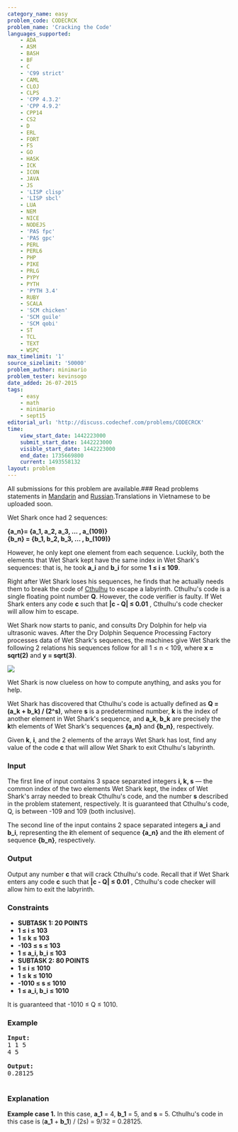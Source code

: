 ```yaml
---
category_name: easy
problem_code: CODECRCK
problem_name: 'Cracking the Code'
languages_supported:
    - ADA
    - ASM
    - BASH
    - BF
    - C
    - 'C99 strict'
    - CAML
    - CLOJ
    - CLPS
    - 'CPP 4.3.2'
    - 'CPP 4.9.2'
    - CPP14
    - CS2
    - D
    - ERL
    - FORT
    - FS
    - GO
    - HASK
    - ICK
    - ICON
    - JAVA
    - JS
    - 'LISP clisp'
    - 'LISP sbcl'
    - LUA
    - NEM
    - NICE
    - NODEJS
    - 'PAS fpc'
    - 'PAS gpc'
    - PERL
    - PERL6
    - PHP
    - PIKE
    - PRLG
    - PYPY
    - PYTH
    - 'PYTH 3.4'
    - RUBY
    - SCALA
    - 'SCM chicken'
    - 'SCM guile'
    - 'SCM qobi'
    - ST
    - TCL
    - TEXT
    - WSPC
max_timelimit: '1'
source_sizelimit: '50000'
problem_author: minimario
problem_tester: kevinsogo
date_added: 26-07-2015
tags:
    - easy
    - math
    - minimario
    - sept15
editorial_url: 'http://discuss.codechef.com/problems/CODECRCK'
time:
    view_start_date: 1442223000
    submit_start_date: 1442223000
    visible_start_date: 1442223000
    end_date: 1735669800
    current: 1493558132
layout: problem
---
```

All submissions for this problem are available.###  Read problems statements in [Mandarin](http://www.codechef.com/download/translated/SEPT15/mandarin/CODECRCK.pdf) and [Russian](http://www.codechef.com/download/translated/SEPT15/russian/CODECRCK.pdf).Translations in Vietnamese to be uploaded soon.

Wet Shark once had 2 sequences:

**{a\_n}= {a\_1, a\_2, a\_3, ... , a\_(109)}**  
**{b\_n} = {b\_1, b\_2, b\_3, ... , b\_(109)}**

However, he only kept one element from each sequence. Luckily, both the elements that Wet Shark kept have the same index in Wet Shark's sequences: that is, he took **a\_i** and **b\_i** for some **1 ≤ i ≤ 109**.

Right after Wet Shark loses his sequences, he finds that he actually needs them to break the code of [Cthulhu](https://en.wikipedia.org/wiki/Cthulhu) to escape a labyrinth. Cthulhu's code is a single floating point number **Q**. However, the code verifier is faulty. If Wet Shark enters any code **c** such that **|c - Q| ≤ 0.01** , Cthulhu's code checker will allow him to escape.

Wet Shark now starts to panic, and consults Dry Dolphin for help via ultrasonic waves. After the Dry Dolphin Sequence Processing Factory processes data of Wet Shark's sequences, the machines give Wet Shark the following 2 relations his sequences follow for all 1 ≤ n < 109, where **x = sqrt(2)** and **y = sqrt(3)**.

![](http://i.imgur.com/Vvynmuh.png)

Wet Shark is now clueless on how to compute anything, and asks you for help.

Wet Shark has discovered that Cthulhu's code is actually defined as **Q = (a\_k + b\_k) / (2^s)**, where **s** is a predetermined number, **k** is the index of another element in Wet Shark's sequence, and **a\_k**, **b\_k** are precisely the **k**th elements of Wet Shark's sequences **{a\_n}** and **{b\_n}**, respectively.

Given **k**, **i**, and the 2 elements of the arrays Wet Shark has lost, find any value of the code **c** that will allow Wet Shark to exit Cthulhu's labyrinth.

### Input

The first line of input contains 3 space separated integers **i, k, s** — the common index of the two elements Wet Shark kept, the index of Wet Shark's array needed to break Cthulhu's code, and the number **s** described in the problem statement, respectively. It is guaranteed that Cthulhu's code, Q, is between -109 and 109 (both inclusive).

The second line of the input contains 2 space separated integers **a\_i** and **b\_i**, representing the **i**th element of sequence **{a\_n}** and the **i**th element of sequence **{b\_n}**, respectively.

### Output

Output any number **c** that will crack Cthulhu's code. Recall that if Wet Shark enters any code **c** such that **|c - Q| ≤ 0.01** , Cthulhu's code checker will allow him to exit the labyrinth.

###  Constraints 

- **SUBTASK 1: 20 POINTS**
- **1 ≤ i ≤ 103**
- **1 ≤ k ≤ 103**
- **-103 ≤ s ≤ 103**
- **1 ≤ a\_i, b\_i ≤ 103**
- **SUBTASK 2: 80 POINTS**
- **1 ≤ i ≤ 1010**
- **1 ≤ k ≤ 1010**
- **-1010 ≤ s ≤ 1010**
- **1 ≤ a\_i, b\_i ≤ 1010**

It is guaranteed that -1010 ≤ Q ≤ 1010.

### Example

<pre><b>Input:</b>
1 1 5
4 5

<b>Output:</b>
0.28125

</pre>
### Explanation

**Example case 1.** In this case, **a\_1** = 4, **b\_1** = 5, and **s** = 5. Cthulhu's code in this case is (**a\_1** + **b\_1**) / (2s) = 9/32 = 0.28125.
